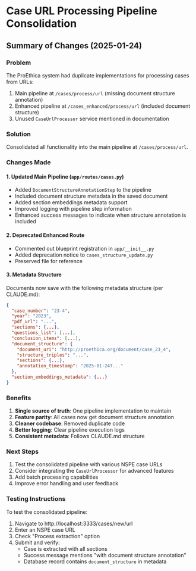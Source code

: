 # Case URL Processing Pipeline Consolidation

## Summary of Changes (2025-01-24)

### Problem
The ProEthica system had duplicate implementations for processing cases from URLs:
1. Main pipeline at `/cases/process/url` (missing document structure annotation)
2. Enhanced pipeline at `/cases_enhanced/process/url` (included document structure)
3. Unused `CaseUrlProcessor` service mentioned in documentation

### Solution
Consolidated all functionality into the main pipeline at `/cases/process/url`.

### Changes Made

#### 1. Updated Main Pipeline (`app/routes/cases.py`)
- Added `DocumentStructureAnnotationStep` to the pipeline
- Included document structure metadata in the saved document
- Added section embeddings metadata support
- Improved logging with pipeline step information
- Enhanced success messages to indicate when structure annotation is included

#### 2. Deprecated Enhanced Route
- Commented out blueprint registration in `app/__init__.py`
- Added deprecation notice to `cases_structure_update.py`
- Preserved file for reference

#### 3. Metadata Structure
Documents now save with the following metadata structure (per CLAUDE.md):
```json
{
  "case_number": "23-4",
  "year": "2023",
  "pdf_url": "...",
  "sections": {...},
  "questions_list": [...],
  "conclusion_items": [...],
  "document_structure": {
    "document_uri": "http://proethica.org/document/case_23_4",
    "structure_triples": "...",
    "sections": {...},
    "annotation_timestamp": "2025-01-24T..."
  },
  "section_embeddings_metadata": {...}
}
```

### Benefits
1. **Single source of truth**: One pipeline implementation to maintain
2. **Feature parity**: All cases now get document structure annotation
3. **Cleaner codebase**: Removed duplicate code
4. **Better logging**: Clear pipeline execution logs
5. **Consistent metadata**: Follows CLAUDE.md structure

### Next Steps
1. Test the consolidated pipeline with various NSPE case URLs
2. Consider integrating the `CaseUrlProcessor` for advanced features
3. Add batch processing capabilities
4. Improve error handling and user feedback

### Testing Instructions
To test the consolidated pipeline:
1. Navigate to http://localhost:3333/cases/new/url
2. Enter an NSPE case URL
3. Check "Process extraction" option
4. Submit and verify:
   - Case is extracted with all sections
   - Success message mentions "with document structure annotation"
   - Database record contains `document_structure` in metadata